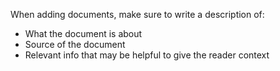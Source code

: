 When adding documents, make sure to write a description of:
- What the document is about
- Source of the document
- Relevant info that may be helpful to give the reader context